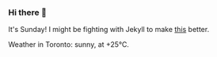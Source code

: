 ### Hi there :wave:

It's Sunday! I might be fighting with Jekyll to make [this](https://swissclubtoronto.ca) better.

Weather in Toronto: sunny, at +25°C.
